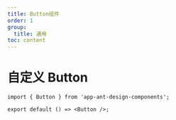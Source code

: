 ```yaml
---
title: Button组件
order: 1
group:
  title: 通用
toc: content
---
```


# 自定义 Button

```tsx
import { Button } from 'app-ant-design-components';

export default () => <Button />;
```

<code src="./demo/index.tsx" />

<API></API>
